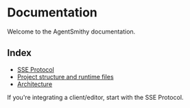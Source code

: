 # Documentation

Welcome to the AgentSmithy documentation.

## Index

- [SSE Protocol](./sse-protocol.md)
- [Project structure and runtime files](./project-structure.md)
- [Architecture](./architecture.md)

If you're integrating a client/editor, start with the SSE Protocol.


